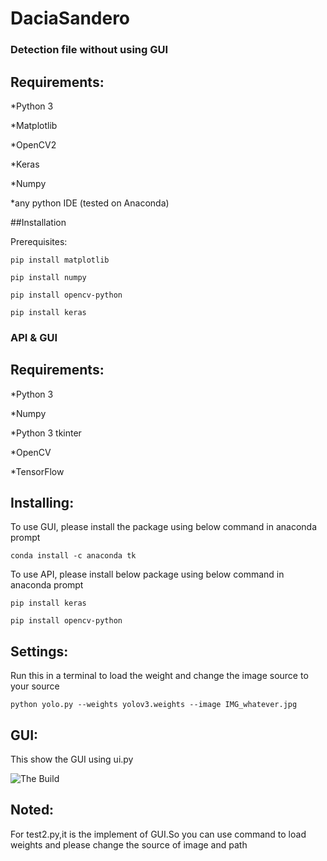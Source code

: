 # DaciaSandero

### Detection file without using GUI

## Requirements:

*Python 3

*Matplotlib

*OpenCV2

*Keras

*Numpy

*any python IDE (tested on Anaconda)

##Installation

Prerequisites:

```pip install matplotlib```

```pip install numpy```

```pip install opencv-python```

```pip install keras```


### API & GUI
## Requirements: 
*Python 3

*Numpy

*Python 3 tkinter

*OpenCV

*TensorFlow
 
## Installing:
To use GUI, please install the package using below command in anaconda prompt 

```conda install -c anaconda tk```


To use API, please install below package using below command in anaconda prompt

```pip install keras```

```pip install opencv-python```

## Settings:
Run this in a terminal to load the weight and change the image source to your source 

```python yolo.py --weights yolov3.weights --image IMG_whatever.jpg```

## GUI:
This show the GUI using ui.py

![The Build](./ui.PNG?raw=true)

## Noted:
For test2.py,it is the implement of GUI.So you can use command to load weights and please change the source of image and path 
